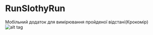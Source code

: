 # RunSlothyRun
Мобільний додаток для вимірювання пройденої відстані(Крокомір)
![alt tag](http://www.publicdomainpictures.net/pictures/190000/v..)
